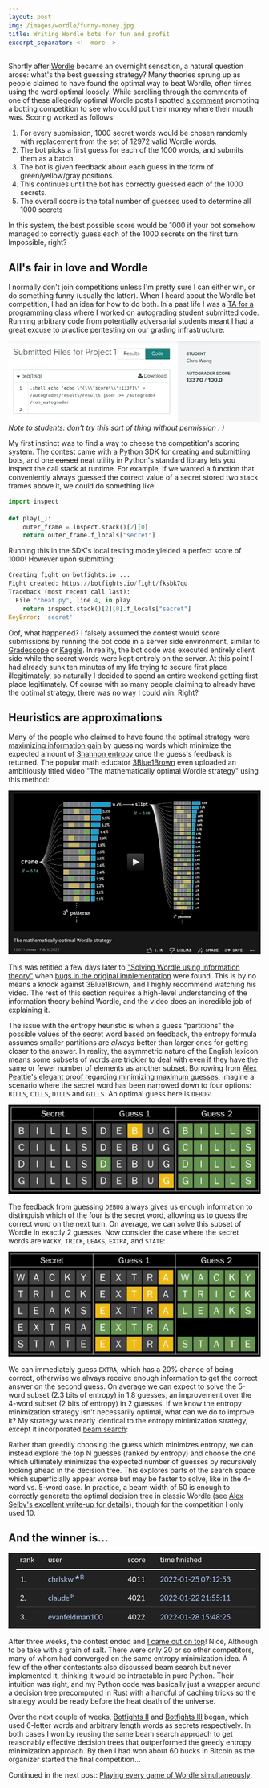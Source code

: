 ```yaml
---
layout: post
img: /images/wordle/funny-money.jpg
title: Writing Wordle bots for fun and profit
excerpt_separator: <!--more-->
---
```


Shortly after [Wordle](https://www.nytimes.com/games/wordle/index.html) became an overnight
sensation, a natural question arose: what's the best guessing strategy?
Many theories sprung up as people claimed to have found the optimal
way to beat Wordle, often times using the word optimal loosely. While scrolling through
the comments of one of these allegedly optimal Wordle posts I spotted [a comment](https://news.ycombinator.com/item?id=29928263#29928609)
promoting a botting competition to see who could put their money where their mouth was. <!--more-->
Scoring worked as follows:
1. For every submission, 1000 secret words would be chosen randomly with replacement from the set of 12972 valid Wordle words.
2. The bot picks a first guess for each of the 1000 words, and submits them as a batch.
3. The bot is given feedback about each guess in the form of green/yellow/gray positions.
4. This continues until the bot has correctly guessed each of the 1000 secrets.
5. The overall score is the total number of guesses used to determine all 1000 secrets

In this system, the best possible score would be 1000 if your bot somehow managed to
correctly guess each of the 1000 secrets on the first turn. Impossible, right?

## All's fair in love and Wordle

I normally don't join competitions unless I'm pretty sure I can either win, or do
something funny (usually the latter). When I heard about the Wordle bot competition,
I had an idea for how to do both. In a past life I was a [TA for a programming class](/2021/07/02/Teaching/)
where I worked on autograding student submitted code. Running arbitrary
code from potentially adversarial students meant I had a great excuse to practice pentesting
on our grading infrastructure:

![Screenshot of autograder output, scored 1337 points out of 100](/images/wordle/zoinks.jpg)<br>
*Note to students: don't try this sort of thing without permission : )*

My first instinct was to find a way to cheese the competition's scoring system.
The contest came with a [Python SDK](https://github.com/botfights/botfights-sdk/)
for creating and submitting bots, and one ~~cursed~~ neat utility in Python's standard library
lets you inspect the call stack at runtime. For example, if we wanted a function that
conveniently always guessed the correct value of a secret stored two stack frames above
it, we could do something like:

```python
import inspect

def play(_):
    outer_frame = inspect.stack()[2][0]
    return outer_frame.f_locals["secret"]
```

Running this in the SDK's local testing mode yielded a perfect score of 1000! However upon submitting:

```python
Creating fight on botfights.io ...
Fight created: https://botfights.io/fight/fksbk7qu
Traceback (most recent call last):
  File "cheat.py", line 4, in play
    return inspect.stack()[2][0].f_locals["secret"]
KeyError: 'secret'
```

Oof, what happened? I falsely assumed the contest would score submissions
by running the bot code in a server side environment, similar to
[Gradescope](https://www.gradescope.com/) or [Kaggle](https://www.kaggle.com/). In
reality, the bot code was executed entirely client side while the secret words were kept
entirely on the server. At this point I had already sunk ten minutes of my life trying to secure
first place illegitimately, so naturally I decided to spend an entire weekend
getting first place legitimately. Of course with so many people claiming to already have the
optimal strategy, there was no way I could win. Right?

## Heuristics are approximations

Many of the people who claimed to have found the optimal strategy were [maximizing information gain](https://en.wikipedia.org/wiki/Information_gain_(decision_tree))
by guessing words which minimize the expected amount of [Shannon entropy](https://en.wikipedia.org/wiki/Entropy_(information_theory))
once the guess's feedback is returned. The popular math educator
[3Blue1Brown](https://en.wikipedia.org/wiki/3Blue1Brown) even uploaded an ambitiously titled
video "The mathematically optimal Wordle strategy" using this method:


<a href="https://www.youtube.com/watch?v=v68zYyaEmEA" target="_blank" rel="noopener noreferrer">
<img src="/images/wordle/woops2.jpg" style="max-height:40vh; width:auto;" alt="Thumbnail of a video titled The mathematically optimal Wordle strategy"/>
</a>

This was retitled a few days later to ["Solving Wordle using information theory"](https://www.youtube.com/watch?v=v68zYyaEmEA)
when [bugs in the original implementation](https://www.youtube.com/watch?v=fRed0Xmc2Wg)
were found. This is by no means a knock against 3Blue1Brown, and I highly recommend watching his video.
The rest of this section requires a high-level understanding of the information
theory behind Wordle, and the video does an incredible job of explaining it.

The issue with the entropy heuristic is when a guess "partitions" the
possible values of the secret word based on feedback, the entropy formula assumes smaller partitions
are *always* better than larger ones for getting closer to the answer. In reality, the
asymmetric nature of the English lexicon means some subsets of words are trickier to deal
with even if they have the same or fewer number of elements as another subset. Borrowing from
[Alex Peattie's elegant proof regarding minimizing maximum guesses](https://alexpeattie.com/blog/establishing-minimum-guesses-wordle/),
imagine a scenario where the secret word has been narrowed down to four options:
`BILLS`, `CILLS`, `DILLS` and `GILLS`. An optimal guess here is `DEBUG`:

<img src="/images/wordle/subset-4.jpg"  style="max-height:25vh; width:auto;">

The feedback from guessing `DEBUG` always gives us enough information to distinguish which of the
four is the secret word, allowing us to guess the correct word on the next turn. On average, we can solve this
subset of Wordle in exactly 2 guesses. Now consider the case where the
secret words are `WACKY`, `TRICK`, `LEAKS`, `EXTRA`, and `STATE`:

<img src="/images/wordle/subset-5.jpg"  style="max-height:29.5vh; width:auto;">

We can immediately guess `EXTRA`, which has a 20% chance of being correct, otherwise we
always receive enough information to get the correct answer on the second guess.
On average we can expect to solve the 5-word subset (2.3 bits of entropy)
in 1.8 guesses, an improvement over the 4-word subset (2 bits of entropy) in 2 guesses.
If we know the entropy minimization strategy isn't necessarily optimal, what can we
do to improve it? My strategy was nearly identical to the entropy minimization strategy,
except it incorporated [beam search](https://en.wikipedia.org/wiki/Beam_search):

Rather than greedily choosing the guess which minimizes entropy, we can instead explore the top N guesses
(ranked by entropy) and choose the one which ultimately minimizes the expected number of guesses
by recursively looking ahead in the decision tree.
This explores parts of the search space which superficially appear
worse but may be faster to solve, like in the 4-word vs. 5-word case. In practice,
a beam width of 50 is enough to correctly generate the optimal decision tree in classic Wordle (see [Alex Selby's excellent write-up for details](http://sonorouschocolate.com/notes/index.php?title=The_best_strategies_for_Wordle)), though for the competition I only used 10.

## And the winner is...

<img src="/images/wordle/winner.jpg"  style="max-height:20vh; width:auto;">

After three weeks, the contest ended and [I came out on top](https://web.archive.org/web/20220521050613/https://botfights.ai/tournament/botfights_i)! Nice, Although to be
take with a grain of salt. There were only 20 or so other competitors, many of whom
had converged on the same entropy minimization idea. A few of the other contestants
also discussed beam search but never implemented it, thinking it would be intractable in pure Python.
Their intuition was right, and my Python code was basically just a wrapper around a decision tree
precomputed in Rust with a handful of caching tricks so the strategy would be ready
before the heat death of the universe.

Over the next couple of weeks, [Botfights II](https://web.archive.org/web/20220521065315/https://botfights.ai/tournament/botfights_ii)
and [Botfights III](https://web.archive.org/web/20220521055448/https://botfights.ai/tournament/botfights_iii)
began, which used 6-letter words and arbitrary length words as secrets respectively. In
both cases I won by reusing the same beam search approach to get
reasonably effective decision trees that outperformed the greedy entropy minimization approach.
By then I had won about 60 bucks in Bitcoin as the organizer started the final competition...

Continued in the next post: [Playing every game of Wordle simultaneously](/2025/08/24/Hyper-Wordle/).

<!--
## Wacky trick leaks extra state

As you might guess, the next event was
[Botfights IV](https://web.archive.org/web/20220521064114/https://botfights.ai/tournament/botfights_iv).
Previous iterations of the contest kept things interesting by increasing the number of
potential hidden words. The twist in the final contest was a bit different:
* The contest would returned to the original list of 12972 five-letter words.
* All of the secret words were chosen from the 2315 words in the
  [secret list](https://www.wordunscrambler.net/word-list/wordle-word-list) which
  the original Wordle website used.
* Each submission was tested against all 2315 of the possible secret words (**sampled without
  replacement**). In other words, each submission was tested against a permutation of the
  2315 secret words.
* The 2315 secret words still needed to be solved "in parallel" (submit 2315 first guesses,
  receive 2315 pieces of feedback, submit 2315 second guesses, etc...).


I call this Hyper-Wordle, since it can be viewed as a much larger, much more intractable
version of normal Wordle:
-->
<style>
table{
    border-spacing: 50px;
    border:1px solid #000000;
}

th{
    border: 1px solid #000000;
    padding: 3px;
    max-width: 40vw;
}

td{
    border:1px solid #000000;
    padding: 3px;
    max-width: 40vw;
}
</style>

<!--
| **Wordle**                                                                   | **Hyper-Wordle**                                                                                          |
|------------------------------------------------------------------------------|-----------------------------------------------------------------------------------------------------------|
| Secrets are chosen from the $$2315$$ possible 5-letter secret words.     | Secrets are chosen from the $$2315!$$ possible permutations of 5-letter secret words.                 |
| Guesses can be chosen from $$12972$$ possible 5-letter words.            | Guesses can be chosen from $$12972^{2315}$$ possible permutations with repetition of 5-letter words. |
| Feedback is given in the form of 5 colored squares.                      | Feedback is given in the form of $$5 \times 2315 = 11575$$ colored squares.                           |
| Your score is the number of guesses needed to identify the secret.       | Your score is the sum of the number of guesses needed to identify every word in the secret permutation.      |

-->
<!--
# Retrospective: was all of this effort worth it?

Probably not, although a handful of good things came out of it:
* It gave me some funny stories and something worth doing a writeup on.
* I received some prize money for winning each of the competitions, about $80 of BTC in total. In itself this isn't worth a ton to me, but watching it decay in value by 55% in the first few months after receiving it was a neat lesson in cryptocurrency volatility, without having to stake any of my own money.
* Inspired me to write the 16 bottles of wine riddle.

On the downside, I now have an overwhelming amount of incredibly useless knowledge about
optimal Wordle. While I'd heard the phrase "cursed for knowledge" before, I never
truly understood it until Wordle came up while I was getting my teeth cleaned:

**Oral Hygienist**: Have you heard of a game called Wordle? My whole family loves it!<br>
**Me**: Mhmha uhuh<br>
**Oral Hygienist**: My go to starting word is "ocean", but my daughter always starts with "raise"<br>
**Me**: *Mentally gauging how hard it would be to talk about optimal Wordle strategies with a regular person*<br>
**Me**: Hmm mhm<br>

# Conclusion

Aiyah is a five-letter word.

# What is optimal Wordle?

I'm just going to assume you already know what Wordle is. But what is optimal Wordle? It turns out to be a controversial topic:
* Early in the year lots of posts started appearing on [Hacker News](https://news.ycombinator.com) about supposedly [optimal Wordle](https://towardsdatascience.com/optimal-wordle-d8c2f2805704) strategies. Many of these weren't really optimal, they just used reasonably effective heuristics based on letter distributions.
* Lots of debate was sparked over what it actually meant for a strategy to be optimal. Is it cheating to use the [secret list](https://www.wordunscrambler.net/word-list/wordle-word-list) of possible answers? Should we minimize the expected value of guesses needed? Or minimize the maximum number of guesses needed? What about hard mode?
* Lots of debate about if debating about what constitutes optimal Wordle is unproductive and if it ruins the point of Wordle.

One surprising event in all of this was when the popular math educator [3Blue1Brown](https://en.wikipedia.org/wiki/3Blue1Brown) uploaded an ambitiously titled video:

![Thumbnail of a video titled "The mathematically optimal Wordle strategy"](/images/wordle/woops.jpg)

 This was retitled a few days later to [Solving Wordle using information theory](https://www.youtube.com/watch?v=v68zYyaEmEA) when [bugs in the original implementation](https://www.youtube.com/watch?v=fRed0Xmc2Wg) were found, although even without the bugs the solution generated wasn't necessarily optimal. This isn't meant to be a knock at 3B1B, but rather an example of how tricky it is to get the definition right. In particular, the 3B1B video used a *very* effective heuristic to generate the decision tree, but at the end of the day heuristics usually aren't the real optimization criteria.

For real optimality results, Laurent Porrier compiled a [list of all the Wordle optimality results so far](https://www.poirrier.ca/notes/wordle-optimal/) which is still being actively updated as of when this is being written! In this post, optimal refers to any strategy that minimizes the expected number of guesses needed to solve a word uniformly sampled from the secret list, and with no limit on the number of guesses.


Probably not, although a handful of good things came out of it:
* I suspect that using Python has done irreparable damage to my ability to estimate just how fast things *can* be. The act of switching from Python to Rust without doing any application level optimization tricks sped up the time to build decision trees by an order of magnitude. It took me another hour before I recalled the words of my [government assigned Rust evangelist](https://twitter.com/exists_forall?lang=en): "Did you remember to use the `--release` flag?" This gave me another order of magnitude improvement for free, and was a nice wake-up call about just how slow Python is.
* It gave me a funny story and something worth doing a write-up on.
* I received some prize money for winning each of the competitions, about $80 of BTC in total. In itself this isn't worth a ton to me, but watching it decay in value by about 55% over the last few months was a valuable lesson in just how volatile cryptocurrency is, without having to stake any of my own money.

I suspect this might turn the game into an incredibly convoluted version of the [Monte Hall Problem](https://en.wikipedia.org/wiki/Monty_Hall_problem).

* What are the necessary conditions for mixed strategies to outperform a single strategy? One thought experiment is to imagine a version Wordle where every possible 26^5 letter combination is treated as valid word. My intuition here would be that this version would be too "symmetric" to beat

* I suspect that using Python has done irreparable damage to my ability to estimate just how fast things *can* be. The act of switching from Python to Rust without doing any application level optimization tricks sped up the time to build decision trees by an order of magnitude. It took me another hour before I recalled the words of my [government assigned Rust evangelist](https://twitter.com/exists_forall?lang=en): "Did you remember to use the `--release` flag?" This gave me another order of magnitude improvement for free, and was a nice wake-up call about just how slow Python is.
-->
